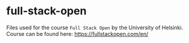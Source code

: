 # full-stack-open
Files used for the course `Full Stack Open` by the University of Helsinki. Course can be found here: https://fullstackopen.com/en/
